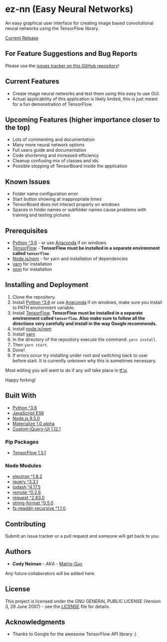 # ez-nn (Easy Neural Networks)

An easy graphical user interface for creating image based convolutional neural networks using the TensorFlow library.

[Current Release](https://github.com/Matrix-Guy/ez-nn/releases)

## For Feature Suggestions and Bug Reports

Please use the [issues tracker on this GitHub repository](https://github.com/Matrix-Guy/ez-nn/issues)!

## Current Features
* Create image neural networks and test them using this easy to use GUI.
* Actual applicability of this application is likely limited, this is just meant for a fun demonstration of TensorFlow.

## Upcoming Features (higher importance closer to the top)
* Lots of commenting and documentation
* Many more neural network options
* Full users guide and documentation
* Code shortening and increased efficiency
* Cleanup confusing mix of classes and ids
* Possible stopping of TensorBoard inside the application

## Known Issues
* Folder name configuration error
* Start button showing at inappropriate times
* TensorBoard does not interact properly on windows
* Spaces in folder names or subfolder names cause problems with training and testing pictures

## Prerequisites

* [Python ^3.6](https://www.python.org/) - or use [Anaconda](https://www.anaconda.com) if on windows
* [TensorFlow](https://www.tensorflow.org/) - **TensorFlow must be installed in a separate environment called ```tensorflow```**
* [Node.js/npm](https://nodejs.org/en/) - for yarn and installation of dependencies
* [yarn](https://yarnpkg.com/en/) for installation
* [npm](https://nodejs.org/en/) for installation

## Installing and Deployment

1. Clone the repository.
2. Install [Python ^3.6](https://www.python.org/) or use [Anaconda](https://www.anaconda.com) if on windows, make sure you install to PATH environment variable.
3. Install [TensorFlow](https://www.tensorflow.org/install). **TensorFlow must be installed in a separate environment called ```tensorflow```. Also make sure to follow all the directions very carefully and install in the way Google recommends.**
4. Install [node.js/npm](https://nodejs.org/en/)
5. Install [yarn](https://yarnpkg.com/en/)
3. In the directory of the repository execute the command: ```yarn install```.
4. Then ```yarn start```.
5. Done!
6. If errors occur try installing under root and switching back to user before start. It is currently unknown why this is sometimes necessary.

Most editing you will want to do if any will take place in [tf.js](tf.js).

Happy forking!

## Built With

* [Python ^3.6](https://www.python.org)
* [JavaScript ES6](https://www.javascript.com/)
* [Node.js 9.5.0](https://www.npmjs.com/)
* [Materialize 1.0 alpha](http://materializecss.com/)
* [Custom jQuery-UI 1.12.1](http://jqueryui.com/)

### Pip Packages
* [TensorFlow 1.5.1](https://www.tensorflow.org/)

### Node Modules

* [electron ^1.8.2](https://www.npmjs.com/package/electron)
* [jquery ^3.3.1](https://www.npmjs.com/package/jquery)
* [lodash ^4.17.5](https://www.npmjs.com/package/lodash)
* [remote ^0.2.6](https://www.npmjs.com/package/remote)
* [request ^2.83.0](https://www.npmjs.com/package/request)
* [string-format ^0.5.0](https://www.npmjs.com/package/string-format)
* [fs-readdir-recursive ^1.1.0](https://www.npmjs.com/package/fs-readdir-recursive)

## Contributing

Submit an issue tracker or a pull request and someone will get back to you.

## Authors

* **Cody Neiman** - *AKA* - [Matrix-Guy](https://github.com/Matrix-Guy)

Any future collaborators will be added here.

## License

This project is licensed under the GNU GENERAL PUBLIC LICENSE (Version 3, 29 June 2007) - see the [LICENSE](LICENSE) file for details.

## Acknowledgments

* Thanks to Google for the awesome TensorFlow API library :)
